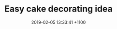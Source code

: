 ---
layout: cake-video
comments: true

title:  "Easy cake decorating idea"
date:   2019-02-05 13:33:41 +1100
categories: blog
markdown_ext: "markdown, mkdown, mkdn, mkd, md"
description: "DIY Valentine's day cake"
excerpt_separator: <!--more-->
images: 
  - url: /assets/img/valentines/thumb.png
    alt: How to make a Thomas the tank engine cake 
    title: How to make a Thomas the tank engine cake 
    pin: /assets/img/valentines/pin.png
    pin-desc: Watch how to make this very easy cake.
    pin-id: 479914904040169831

image: /assets/img/valentines/thumb.png

youtube:
    url: https://youtu.be/jc_nzNin1zQ
    embed: https://www.youtube.com/embed/jc_nzNin1zQ
---